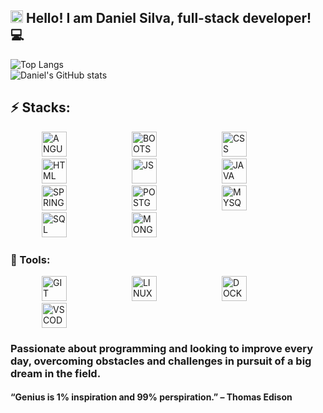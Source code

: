 ## <img height="20" src="https://raw.githubusercontent.com/iampavangandhi/iampavangandhi/master/gifs/Hi.gif" width="20"> Hello! I am Daniel Silva, full-stack developer! 💻

![Top Langs](https://raw.githubusercontent.com/MicaelliMedeiros/micaellimedeiros/master/image/computer-illustration.png)  
![Daniel's GitHub stats](https://github-readme-stats.vercel.app/api?username=danielprogram08&show_icons=true&theme=tokyonight)

## ⚡️ Stacks:

<p>
  <img src="https://raw.githubusercontent.com/marwin1991/profile-technology-icons/refs/heads/main/icons/angular.png" alt="ANGULAR" width="40" style="margin: 0 50px;">
  <img src="https://user-images.githubusercontent.com/25181517/183898054-b3d693d4-dafb-4808-a509-bab54cf5de34.png" alt="BOOTSTRAP" width="40" style="margin: 0 50px;">
  <img src="https://user-images.githubusercontent.com/25181517/183898674-75a4a1b1-f960-4ea9-abcb-637170a00a75.png" alt="CSS" width="40" style="margin: 0 50px;">
  <img src="https://user-images.githubusercontent.com/25181517/192158954-f88b5814-d510-4564-b285-dff7d6400dad.png" alt="HTML" width="40" style="margin: 0 50px;">
  <img src="https://user-images.githubusercontent.com/25181517/117447155-6a868a00-af3d-11eb-9cfe-245df15c9f3f.png" alt="JS" width="40" style="margin: 0 50px;">
  <img src="https://user-images.githubusercontent.com/25181517/117201156-9a724800-adec-11eb-9a9d-3cd0f67da4bc.png" alt="JAVA" width="40" style="margin: 0 50px;">
  <img src="https://user-images.githubusercontent.com/25181517/183891303-41f257f8-6b3d-487c-aa56-c497b880d0fb.png" alt="SPRING-BOOT" width="40" style="margin: 0 50px;">
  <img src="https://user-images.githubusercontent.com/25181517/117208740-bfb78400-adf5-11eb-97bb-09072b6bedfc.png" alt="POSTGRES" width="40" style="margin: 0 50px;">
  <img src="https://user-images.githubusercontent.com/25181517/183896128-ec99105a-ec1a-4d85-b08b-1aa1620b2046.png" alt="MYSQL" width="40" style="margin: 0 50px;">
  <img src="https://github.com/user-attachments/assets/149dc55e-a941-4d23-9d60-5af0ebdf0c32" alt="SQL" width="40" style="margin: 0 50px;">
  <img src="https://github.com/user-attachments/assets/5f00ee7d-aaaf-4b04-be0e-af876efed41f" alt="MONGO" width="40" style="margin: 0 50px;">


</p>

### 💼 Tools:

<p>
  <img src="https://user-images.githubusercontent.com/25181517/192108372-f71d70ac-7ae6-4c0d-8395-51d8870c2ef0.png" alt="GIT" width="40" style="margin: 0 50px;">
  <img src="https://github.com/marwin1991/profile-technology-icons/assets/76662862/2481dc48-be6b-4ebb-9e8c-3b957efe69fa" alt="LINUX" width="40" style="margin: 0 50px;">
  <img src="https://user-images.githubusercontent.com/25181517/117207330-263ba280-adf4-11eb-9b97-0ac5b40bc3be.png" alt="DOCKER" width="40" style="margin: 0 50px;">
  <img src="https://user-images.githubusercontent.com/25181517/192108891-d86b6220-e232-423a-bf5f-90903e6887c3.png" alt="VSCODE" width="40" style="margin: 0 50px;">
</p>
  
### Passionate about programming and looking to improve every day, overcoming obstacles and challenges in pursuit of a big dream in the field. 
#### “Genius is 1% inspiration and 99% perspiration.” – Thomas Edison
